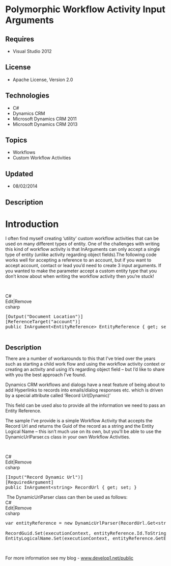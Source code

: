 # Polymorphic Workflow Activity Input Arguments
## Requires
- Visual Studio 2012
## License
- Apache License, Version 2.0
## Technologies
- C#
- Dynamics CRM
- Microsoft Dynamics CRM 2011
- Microsoft Dynamics CRM 2013
## Topics
- Workflows
- Custom Workflow Activities
## Updated
- 08/02/2014
## Description

<h1>Introduction</h1>
<p>I often find myself creating &lsquo;utility&rsquo; custom workflow activities that can be used on many different types of entity. One of the challenges with writing this kind of workflow activity is that InArguments can only accept a single type of entity
 (unlike activity regarding object fields).The following code works well for accepting a reference to an account, but if you want to accept account, contact or lead you&rsquo;d need to create 3 input arguments. If you wanted to make the parameter accept a custom
 entity type that you don&rsquo;t know about when writing the workflow activity then you&rsquo;re stuck!</p>
<p>&nbsp;</p>
<div class="scriptcode">
<div class="pluginEditHolder" pluginCommand="mceScriptCode">
<div class="title"><span>C#</span></div>
<div class="pluginLinkHolder"><span class="pluginEditHolderLink">Edit</span>|<span class="pluginRemoveHolderLink">Remove</span></div>
<span class="hidden">csharp</span>

<div class="preview">
<pre class="js">[Output(<span class="js__string">&quot;Document&nbsp;Location&quot;</span>)]&nbsp;
[ReferenceTarget(<span class="js__string">&quot;account&quot;</span>)]&nbsp;
public&nbsp;InArgument&lt;EntityReference&gt;&nbsp;EntityReference&nbsp;<span class="js__brace">{</span>&nbsp;get;&nbsp;set;&nbsp;<span class="js__brace">}</span>&nbsp;</pre>
</div>
</div>
</div>
<p>&nbsp;</p>
<p><span style="font-size:20px; font-weight:bold">Description</span></p>
<p>There are a number of workarounds to this that I&rsquo;ve tried over the years such as starting a child work flow and using the workflow activity context or creating an activity and using it&rsquo;s regarding object field &ndash; but I&rsquo;d like to share
 with you the best approach I&rsquo;ve found.</p>
<p>Dynamics CRM workflows and dialogs have a neat feature of being about to add Hyperlinks to records into emails/dialog responses etc. which is driven by a special attribute called &lsquo;Record Url(Dynamic)&rsquo;</p>
<p>This field can be used also to provide all the information we need to pass an Entity Reference.</p>
<p>The sample I&rsquo;ve provide is a simple Workflow Activity that accepts the Record Url and returns the Guid of the record as a string and the Entity Logical Name &ndash; this isn&rsquo;t much use on its own, but you&rsquo;ll be able to use the DynamicUrlParser.cs
 class in your own Workflow Activities.</p>
<p>&nbsp;</p>
<div class="scriptcode">
<div class="pluginEditHolder" pluginCommand="mceScriptCode">
<div class="title"><span>C#</span></div>
<div class="pluginLinkHolder"><span class="pluginEditHolderLink">Edit</span>|<span class="pluginRemoveHolderLink">Remove</span></div>
<span class="hidden">csharp</span>

<div class="preview">
<pre class="js">[Input(<span class="js__string">&quot;Record&nbsp;Dynamic&nbsp;Url&quot;</span>)]&nbsp;
[RequiredArgument]&nbsp;
public&nbsp;InArgument&lt;string&gt;&nbsp;RecordUrl&nbsp;<span class="js__brace">{</span>&nbsp;get;&nbsp;set;&nbsp;<span class="js__brace">}</span>&nbsp;
</pre>
</div>
</div>
</div>
<div class="endscriptcode">&nbsp;The DynamicUrlParser class can then be used as follows:</div>
<div class="endscriptcode">
<div class="scriptcode">
<div class="pluginEditHolder" pluginCommand="mceScriptCode">
<div class="title"><span>C#</span></div>
<div class="pluginLinkHolder"><span class="pluginEditHolderLink">Edit</span>|<span class="pluginRemoveHolderLink">Remove</span></div>
<span class="hidden">csharp</span>

<div class="preview">
<pre class="js"><span class="js__statement">var</span>&nbsp;entityReference&nbsp;=&nbsp;<span class="js__operator">new</span>&nbsp;DynamicUrlParser(RecordUrl.Get&lt;string&gt;(executionContext));&nbsp;
&nbsp;
RecordGuid.Set(executionContext,&nbsp;entityReference.Id.ToString());&nbsp;
EntityLogicalName.Set(executionContext,&nbsp;entityReference.GetEntityLogicalName(service));&nbsp;</pre>
</div>
</div>
</div>
</div>
<p>&nbsp;</p>
<p>For more information see my blog - <a href="http://www.develop1.net/public">www.develop1.net/public</a></p>
